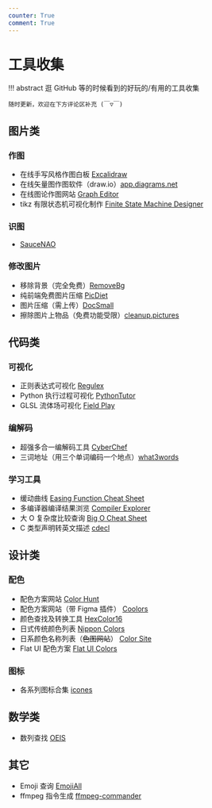```yaml
---
counter: True
comment: True
---
```


# 工具收集

!!! abstract
    逛 GitHub 等的时候看到的好玩的/有用的工具收集

    随时更新，欢迎在下方评论区补充 (￣▽￣)


<style>
.md-typeset a:is(:focus,:hover) {
    opacity: 1;
}
.md-typeset a {
    color: var(--md-accent-fg-color);
    opacity: 0.8;
}
</style>

## 图片类
### 作图
- 在线手写风格作图白板 [Excalidraw](https://excalidraw.com/)
- 在线矢量图作图软件（draw.io）[app.diagrams.net](https://app.diagrams.net/)
- 在线图论作图网站 [Graph Editor](https://csacademy.com/app/graph_editor/)
- tikz 有限状态机可视化制作 [Finite State Machine Designer](https://madebyevan.com/fsm/)

### 识图
- [SauceNAO](https://saucenao.com/)

### 修改图片
- 移除背景（完全免费）[RemoveBg](https://www.remove.bg/)
- 纯前端免费图片压缩 [PicDiet](https://www.picdiet.com/zh-cn)
- 图片压缩（需上传）[DocSmall](https://docsmall.com/image-compress)
- 擦除图片上物品（免费功能受限）[cleanup.pictures](https://cleanup.pictures/)

## 代码类
### 可视化
- 正则表达式可视化 [Regulex](https://jex.im/regulex/)
- Python 执行过程可视化 [PythonTutor](https://pythontutor.com/visualize.html#mode=edit)
- GLSL 流体场可视化 [Field Play](https://anvaka.github.io/fieldplay/)

### 编解码
- 超强多合一编解码工具 [CyberChef](https://gchq.github.io/CyberChef/)
- 三词地址（用三个单词编码一个地点）[what3words](https://map.what3words.com/)

### 学习工具
- 缓动曲线 [Easing Function Cheat Sheet](https://easings.net/)
- 多编译器编译结果浏览 [Compiler Explorer](https://godbolt.org/)
- 大 O 复杂度比较查询 [Big O Cheat Sheet](https://www.bigocheatsheet.com/)
- C 类型声明转英文描述 [cdecl](https://cdecl.org/)

## 设计类
### 配色
- 配色方案网站 [Color Hunt](https://colorhunt.co/)
- 配色方案网站（带 Figma 插件） [Coolors](https://coolors.co/)
- 颜色查找及转换工具 [HexColor16](https://hexcolor16.com/)
- 日式传统颜色列表 [Nippon Colors](https://nipponcolors.com/)
- 日系颜色名称列表（~~色图网站~~） [Color Site](https://colorsite.librian.net/)
- Flat UI 配色方案 [Flat UI Colors](https://flatuicolors.com/)

### 图标
- 各系列图标合集 [icones](https://icones.netlify.app/)

## 数学类
- 数列查找 [OEIS](http://oeis.org/)

## 其它
- Emoji 查询 [EmojiAll](https://www.emojiall.com/zh-hans)
- ffmpeg 指令生成 [ffmpeg-commander](https://alfg.dev/ffmpeg-commander/)